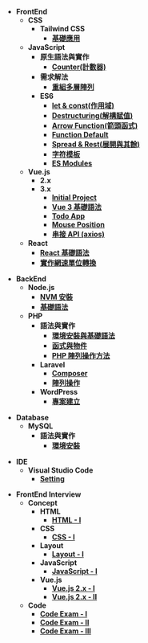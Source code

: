 <!-- 前端 -->
- **FrontEnd**
  - **CSS**
    - **Tailwind CSS**
      - [**基礎應用**](FrontEnd/CSS/TailwindCSS/basic.md)
  - **JavaScript**
    - **原生語法與實作**
      - [**Counter(計數器)**](FrontEnd/JavaScript/Vanilla/js-counter.md)
    - **需求解法**
      - [**重組多層陣列**](FrontEnd/JavaScript/Solution/array-operating.md)
    - **ES6**
      - [**let & const(作用域)**](FrontEnd/JavaScript/ES6/let-const.md)
      - [**Destructuring(解構賦值)**](FrontEnd/JavaScript/ES6/destructuring.md)
      - [**Arrow Function(箭頭函式)**](FrontEnd/JavaScript/ES6/arrow-function.md)
      - [**Function Default**](FrontEnd/JavaScript/ES6/function-default.md)
      - [**Spread & Rest(展開與其餘)**](FrontEnd/JavaScript/ES6/spread-rest.md)
      - [**字符模板**](FrontEnd/JavaScript/ES6/template-strings.md)
      - [**ES Modules**](FrontEnd/JavaScript/ES6/es-modules.md)
  - **Vue.js**
    - **2.x**
    - **3.x**
      - [**Initial Project**](FrontEnd/Vue.js/3.x/initial.md)
      - [**Vue 3 基礎語法**](FrontEnd/Vue.js/3.x/grammar.md)
      - [**Todo App**](FrontEnd/Vue.js/3.x/todo.md)
      - [**Mouse Position**](FrontEnd/Vue.js/3.x/mouse-position.md)
      - [**串接 API (axios)**](FrontEnd/Vue.js/3.x/dog-api.md)
  - **React**
    - [**React 基礎語法**](FrontEnd/React/grammar.md)
    - [**實作網速單位轉換**](FrontEnd/React/speed.md)
<!-- 後端 -->
- **BackEnd**
  - **Node.js**
    - [**NVM 安裝**](BackEnd/Node.js/Vanilla/nvm.md)
    - [**基礎語法**](BackEnd/Node.js/Vanilla/grammar.md)
  - **PHP**
    - **語法與實作**
      - [**環境安裝與基礎語法**](BackEnd/PHP/Vanilla/grammar.md)
      - [**函式與物件**](BackEnd/PHP/Vanilla/function-object.md)
      - [**PHP 陣列操作方法**](BackEnd/PHP/Vanilla/array-operating.md)
    - **Laravel**
      - [**Composer**](BackEnd/PHP/Laravel/composer.md)
      - [**陣列操作**](BackEnd/PHP/Laravel/operating.md)
    - **WordPress**
      - [**專案建立**](BackEnd/PHP/WordPress/init-project.md)
<!-- 資料庫 -->
- **Database**
  - **MySQL**
    - **語法與實作**
      - [**環境安裝**](DataBase/MySQL/install.md)
<!-- 編輯器 -->
- **IDE**
  - **Visual Studio Code**
    - [**Setting**](IDE/VSCode/vscode-setting.md)
<!-- 面試 -->
- **FrontEnd Interview**
  - **Concept**
    - **HTML**
      - [**HTML - I**](FrontEnd-Interview/HTML/html-I.md)
    - **CSS**
      - [**CSS - I**](FrontEnd-Interview/CSS/css-I.md)
    - **Layout**
      - [**Layout - I**](FrontEnd-Interview/Layout/layout-I.md)
    - **JavaScript**
      - [**JavaScript - I**](FrontEnd-Interview/JavaScript/javascript-I.md)
    - **Vue.js**
      - [**Vue.js 2.x - I**](FrontEnd-Interview/Vue.js(2.x)/vue.js-I.md)
      - [**Vue.js 2.x - II**](FrontEnd-Interview/Vue.js(2.x)/vue.js-II.md)
  - **Code**
    - [**Code Exam - I**](FrontEnd-Interview/Code/code-I.md)
    - [**Code Exam - II**](FrontEnd-Interview/Code/code-II.md)
    - [**Code Exam - III**](FrontEnd-Interview/Code/code-III.md)
